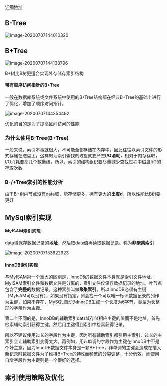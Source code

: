 [详细地址](http://blog.codinglabs.org/articles/theory-of-mysql-index.html)

## B-Tree

![image-20200707144010320](C:\Users\YUNTUN\AppData\Roaming\Typora\typora-user-images\image-20200707144010320.png)

## B+Tree

![image-20200707144138796](C:\Users\YUNTUN\AppData\Roaming\Typora\typora-user-images\image-20200707144138796.png)

B+树比B树更适合实现外存储存索引结构

#### 带有顺序访问指针的B+Tree

一般在数据库系统或文件系统中使用的B+Tree结构都在经典B+Tree的基础上进行了优化，增加了顺序访问指针。

![image-20200707144354492](C:\Users\YUNTUN\AppData\Roaming\Typora\typora-user-images\image-20200707144354492.png)

优化的目的是为了提高区间访问的性能



### 为什么使用B-Tree(B+Tree)

​		一般来说，索引本事就很大，不可能全部存储在内存中，因此往往以索引文件的形式存储在磁盘上，这样的话索引查找的过程就要产生**I/O消耗**，相对于内存存取，I/O消耗要高几个数量级，所以，索引的结构组织要尽量减少查找过程中磁盘I/O的存取次数



### B-/+Tree索引的性能分析

由于B+树内节点没有data域，能存储更多，拥有更大的**出度d**，所以性能比B树要更好



## MySql索引实现

#### MyISAM索引实现

data域保存数据记录的**地址**，然后取data值再读取数据记录。称为**非聚集索引**

![image-20200707153622923](C:\Users\YUNTUN\AppData\Roaming\Typora\typora-user-images\image-20200707153622923.png)

#### InnoDB索引实现

​		与MyISAM第一个重大的区别是，InnoDB的数据文件本身就是索引文件地址，MyISAM索引文件和数据文件是分离的，索引文件仅保存数据记录的地址。叶节点包含了**完整的**数据记录。这种索引叫做**聚集索引**。所以InnoDB必须有主键（MyIsAM可以没有），如果没有指定，则会找一个可以唯一标识数据记录的列作为主键，如果不存在，MySQL自动为InnoDB生成一个长度为6字节，类型为长整形的字段作为主键。

​		第二个不同的是，InnoDB的辅助索引data域存储相应主键的值而不是地址。首先检索辅助索引获得主键，然后用主键得到索引中检索获得记录。



所以不建议使用过长的字段作为主键，因为所有辅助索引都引用主索引，过长的主索引会让辅助索引变得太大。再例如，用非单调的字段作为主键在InnoDB中不是个好主意，因为InnoDB数据文件本身是一颗B+Tree，非单调的主键会造成在插入新记录时数据文件为了维持B+Tree的特性而频繁的分裂调整，十分低效，而使用自增字段作为主键则是一个很好的选择。



## 索引使用策略及优化



